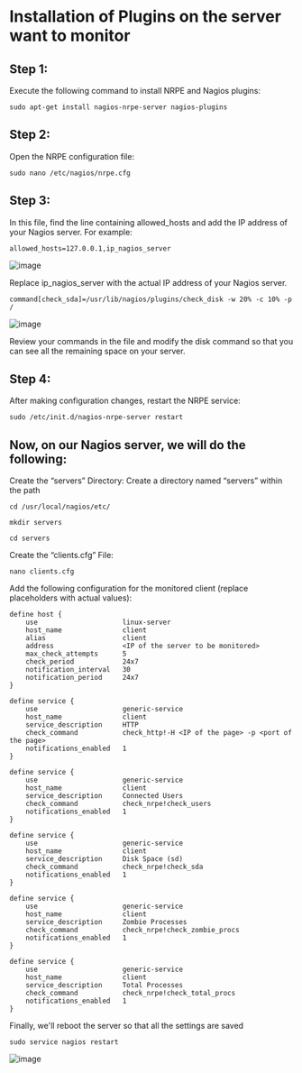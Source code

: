 Installation of Plugins on the server want to monitor
============

## Step 1:
Execute the following command to install NRPE and Nagios plugins:

    sudo apt-get install nagios-nrpe-server nagios-plugins

## Step 2:
Open the NRPE configuration file:

    sudo nano /etc/nagios/nrpe.cfg

## Step 3:
In this file, find the line containing allowed_hosts and add the IP address of your Nagios server. For example:

    allowed_hosts=127.0.0.1,ip_nagios_server

![image](https://github.com/marcos65333/Nagios-monitoring-guide/assets/87570461/c5999dde-352a-4182-b3a1-35cc289c7df9)


Replace ip_nagios_server with the actual IP address of your Nagios server.
    
    command[check_sda]=/usr/lib/nagios/plugins/check_disk -w 20% -c 10% -p /

![image](https://github.com/marcos65333/Nagios-monitoring-guide/assets/87570461/191bb9c4-95e3-43d8-9b95-e24574c2bf59)



Review your commands in the file and modify the disk command so that you can see all the remaining space on your server.



## Step 4:
After making configuration changes, restart the NRPE service:

    sudo /etc/init.d/nagios-nrpe-server restart


## Now, on our Nagios server, we will do the following:
Create the “servers” Directory:
Create a directory named “servers” within the path

    cd /usr/local/nagios/etc/

    mkdir servers

    cd servers
Create the “clients.cfg” File:

    nano clients.cfg

Add the following configuration for the monitored client (replace placeholders with actual values):

    define host {
        use                     linux-server
        host_name               client
        alias                   client
        address                 <IP of the server to be monitored>
        max_check_attempts      5
        check_period            24x7
        notification_interval   30
        notification_period     24x7
    }

    define service {
        use                     generic-service
        host_name               client
        service_description     HTTP
        check_command           check_http!-H <IP of the page> -p <port of the page>
        notifications_enabled   1
    }

    define service {
        use                     generic-service
        host_name               client
        service_description     Connected Users
        check_command           check_nrpe!check_users
        notifications_enabled   1
    }    

    define service {
        use                     generic-service
        host_name               client
        service_description     Disk Space (sd)
        check_command           check_nrpe!check_sda
        notifications_enabled   1
    }

    define service {
        use                     generic-service
        host_name               client
        service_description     Zombie Processes
        check_command           check_nrpe!check_zombie_procs
        notifications_enabled   1
    }

    define service {
        use                     generic-service
        host_name               client
        service_description     Total Processes
        check_command           check_nrpe!check_total_procs
        notifications_enabled   1
    }


Finally, we'll reboot the server so that all the settings are saved

    sudo service nagios restart

![image](https://github.com/marcos65333/Nagios-monitoring-guide/assets/87570461/effe9144-fea9-43f3-baf7-a84f1d4d3821)
